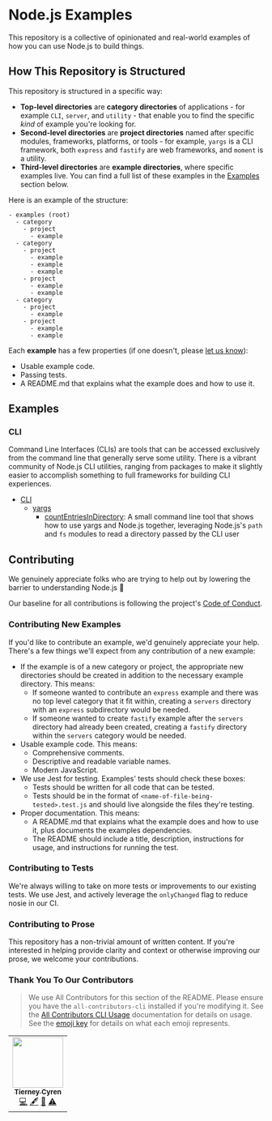 # Node.js Examples

This repository is a collective of opinionated and real-world examples of how you can use Node.js to build things.

## How This Repository is Structured

This repository is structured in a specific way:

- **Top-level directories** are **category directories** of applications - for example `CLI`, `server`, and `utility` - that enable you to find the specific _kind_ of example you're looking for.
- **Second-level directories** are **project directories** named after specific modules, frameworks, platforms, or tools - for example, `yargs` is a CLI framework, both `express` and `fastify` are web frameworks, and `moment` is a utility.
- **Third-level directories** are **example directories**, where specific examples live. You can find a full list of these examples in the [Examples](#examples) section below.

Here is an example of the structure:

```text
- examples (root)
  - category
    - project
      - example
  - category
    - project
      - example
      - example
      - example
    - project
      - example
      - example
  - category
    - project
      - example
    - project
      - example
      - example
```

Each **example** has a few properties (if one doesn't, please [let us know](https://github.com/nodejs/examples/issues/new)):

- Usable example code.
- Passing tests.
- A README.md that explains what the example does and how to use it.

## Examples

### CLI

Command Line Interfaces (CLIs) are tools that can be accessed exclusively from the command line that generally serve some utility. There is a vibrant community of Node.js CLI utilities, ranging from packages to make it slightly easier to accomplish something to full frameworks for building CLI experiences.

- [CLI](./cli)
  - [yargs](./cli/yargs)
    - [countEntriesInDirectory](./cli/yargs/countEntriesInDirectory): A small command line tool that shows how to use yargs and Node.js together, leveraging Node.js's `path` and `fs` modules to read a directory passed by the CLI user

## Contributing

We genuinely appreciate folks who are trying to help out by lowering the barrier to understanding Node.js 🤗

Our baseline for all contributions is following the project's [Code of Conduct](./CODE_OF_CONDUCT.md).

### Contributing New Examples

If you'd like to contribute an example, we'd genuinely appreciate your help. There's a few things we'll expect from any contribution of a new example:

- If the example is of a new category or project, the appropriate new directories should be created in addition to the necessary example directory. This means:
  - If someone wanted to contribute an `express` example and there was no top level category that it fit within, creating a `servers` directory with an `express` subdirectory would be needed.
  - If someone wanted to create `fastify` example after the `servers` directory had already been created, creating a `fastify` directory within the `servers` category would be needed.
- Usable example code. This means:
  - Comprehensive comments.
  - Descriptive and readable variable names.
  - Modern JavaScript.
- We use Jest for testing. Examples' tests should check these boxes:
  - Tests should be written for all code that can be tested.
  - Tests should be in the format of `<name-of-file-being-tested>.test.js` and should live alongside the files they're testing.
- Proper documentation. This means:
  - A README.md that explains what the example does and how to use it, plus documents the examples dependencies.
  - The README should include a title, description, instructions for usage, and instructions for running the test.

### Contributing to Tests

We're always willing to take on more tests or improvements to our existing tests. We use Jest, and actively leverage the `onlyChanged` flag to reduce nosie in our CI.

### Contributing to Prose

This repository has a non-trivial amount of written content. If you're interested in helping provide clarity and context or otherwise improving our prose, we welcome your contributions.

### Thank You To Our Contributors

> We use All Contributors for this section of the README. Please ensure you have the `all-contributors-cli` installed if you're modifying it. See the [All Contributors CLI Usage](https://allcontributors.org/docs/en/cli/usage) documentation for details on usage. See the [emoji key](https://allcontributors.org/docs/en/emoji-key) for details on what each emoji represents.

<!-- ALL-CONTRIBUTORS-LIST:START - Do not remove or modify this section -->
<!-- prettier-ignore-start -->
<!-- markdownlint-disable -->
<table>
  <tr>
    <td align="center"><a href="https://bnb.im"><img src="https://avatars3.githubusercontent.com/u/502396?v=4" width="100px;" alt=""/><br /><sub><b>Tierney Cyren</b></sub></a><br /><a href="https://github.com/node/examples/commits?author=bnb" title="Code">💻</a> <a href="#content-bnb" title="Content">🖋</a> <a href="https://github.com/node/examples/commits?author=bnb" title="Documentation">📖</a> <a href="https://github.com/node/examples/commits?author=bnb" title="Tests">⚠️</a></td>
  </tr>
</table>

<!-- markdownlint-enable -->
<!-- prettier-ignore-end -->
<!-- ALL-CONTRIBUTORS-LIST:END -->